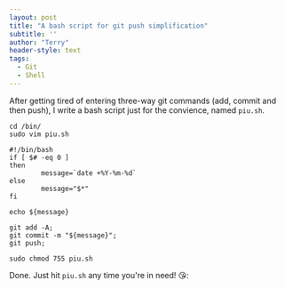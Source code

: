 ```yaml
---
layout: post
title: "A bash script for git push simplification"
subtitle: ''
author: "Terry"
header-style: text
tags:
  - Git
  - Shell
---
```


After getting tired of entering three-way git commands (add, commit and then push), I write a bash script just for the convience, named `piu.sh`. 


```shell
cd /bin/  
sudo vim piu.sh
```



```shell
#!/bin/bash
if [ $# -eq 0 ]
then
        message=`date +%Y-%m-%d`
else
        message="$*"
fi

echo ${message}

git add -A;
git commit -m "${message}";
git push;
```


```shell
sudo chmod 755 piu.sh
```


Done. Just hit `piu.sh` any time you're in need! 😘:
